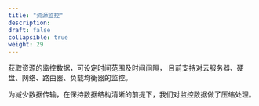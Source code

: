 ```yaml
---
title: "资源监控"
description: 
draft: false
collapsible: true
weight: 29
---
```


获取资源的监控数据，可设定时间范围及时间间隔， 目前支持对云服务器、硬盘、网络、路由器、负载均衡器的监控。

为减少数据传输，在保持数据结构清晰的前提下，我们对监控数据做了压缩处理。
